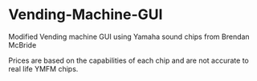 # Vending-Machine-GUI
Modified Vending machine GUI using Yamaha sound chips from Brendan McBride

Prices are based on the capabilities of each chip and are not accurate to real life YMFM chips.
